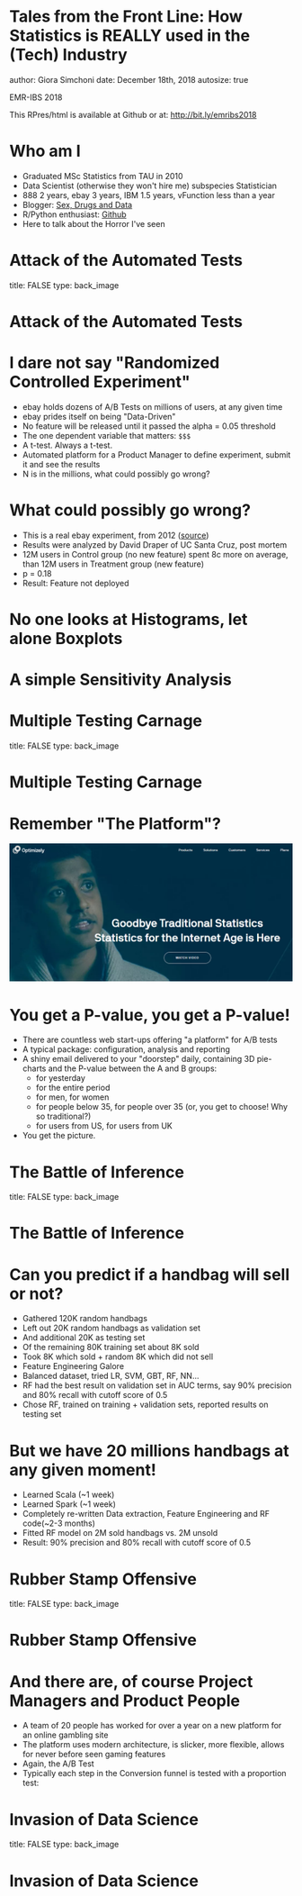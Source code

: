 Tales from the Front Line: How Statistics is REALLY used in the (Tech) Industry
========================================================
author: Giora Simchoni
date: December 18th, 2018
autosize: true

EMR-IBS 2018

This RPres/html is available at Github or at:
http://bit.ly/emribs2018

Who am I
========================================================

- Graduated MSc Statistics from TAU in 2010
- Data Scientist (otherwise they won't hire me) subspecies Statistician
- 888 2 years, ebay 3 years, IBM 1.5 years, vFunction less than a year
- Blogger: [Sex, Drugs and Data](http://giorasimchoni.com)
- R/Python enthusiast: [Github](https://github.com/gsimchoni)
- Here to talk about the Horror I've seen

Attack of the Automated Tests
========================================================
title: FALSE
type: back_image

# Attack of the Automated Tests

I dare not say "Randomized Controlled Experiment"
========================================================

- ebay holds dozens of A/B Tests on millions of users, at any given time
- ebay prides itself on being "Data-Driven"
- No feature will be released until it passed the alpha = 0.05 threshold
- The one dependent variable that matters: `$$$`
- A t-test. Always a t-test.
- Automated platform for a Product Manager to define experiment, submit it and see the results
- N is in the millions, what could possibly go wrong?


What could possibly go wrong?
========================================================

- This is a real ebay experiment, from 2012 ([source](https://users.soe.ucsc.edu/~draper/Reading-2015-Day-5.html))
- Results were analyzed by David Draper of UC Santa Cruz, post mortem
- 12M users in Control group (no new feature) spent 8c more on average, than 12M users in Treatment group (new feature)
- p = 0.18
- Result: Feature not deployed



No one looks at Histograms, let alone Boxplots
========================================================


A simple Sensitivity Analysis
========================================================

Multiple Testing Carnage
========================================================
title: FALSE
type: back_image

# Multiple Testing Carnage

Remember "The Platform"?
========================================================

![](images/optimizely.png)

You get a P-value, you get a P-value!
========================================================

- There are countless web start-ups offering "a platform" for A/B tests
- A typical package: configuration, analysis and reporting
- A shiny email delivered to your "doorstep" daily, containing 3D pie-charts and the P-value between the A and B groups:
  - for yesterday
  - for the entire period
  - for men, for women
  - for people below 35, for people over 35 (or, you get to choose! Why so traditional?)
  - for users from US, for users from UK
- You get the picture.

The Battle of Inference
========================================================
title: FALSE
type: back_image

# The Battle of Inference

Can you predict if a handbag will sell or not?
========================================================

- Gathered 120K random handbags
- Left out 20K random handbags as validation set
- And additional 20K as testing set
- Of the remaining 80K training set about 8K sold
- Took 8K which sold + random 8K which did not sell
- Feature Engineering Galore
- Balanced dataset, tried LR, SVM, GBT, RF, NN...
- RF had the best result on validation set in AUC terms, say 90% precision and 80% recall with cutoff score of 0.5
- Chose RF, trained on training + validation sets, reported results on testing set

But we have 20 millions handbags at any given moment!
========================================================

- Learned Scala (~1 week)
- Learned Spark (~1 week)
- Completely re-written Data extraction, Feature Engineering and RF code(~2-3 months)
- Fitted RF model on 2M sold handbags vs. 2M unsold
- Result: 90% precision and 80% recall with cutoff score of 0.5

Rubber Stamp Offensive
========================================================
title: FALSE
type: back_image

# Rubber Stamp Offensive

And there are, of course Project Managers and Product People
========================================================

- A team of 20 people has worked for over a year on a new platform for an online gambling site
- The platform uses modern architecture, is slicker, more flexible, allows for never before seen gaming features
- Again, the A/B Test
- Typically each step in the Conversion funnel is tested with a proportion test:

Invasion of Data Science
========================================================
title: FALSE
type: back_image

# Invasion of Data Science
